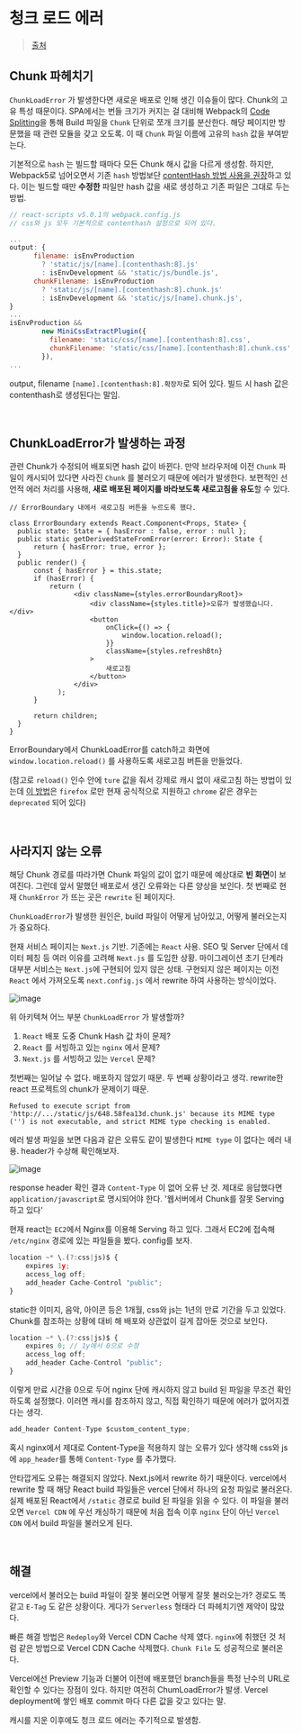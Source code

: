 # 청크 로드 에러

> [출처](https://jaehan.blog/react/Loading-Chunk-Failed-:-%EC%B2%AD%ED%81%AC-%EB%A1%9C%EB%93%9C-%EC%97%90%EB%9F%AC-%ED%95%B4%EA%B2%B0%ED%95%98%EA%B8%B0)

## Chunk 파헤치기

`ChunkLoadError` 가 발생한다면 새로운 배포로 인해 생긴 이슈들이 많다. Chunk의 고유 특성 때문이다. SPA에서는 번들 크기가 커지는 걸 대비해 Webpack의 [Code Splitting](https://webpack.kr/guides/code-splitting/)을 통해 Build 파일을 `Chunk` 단위로 쪼개 크기를 분산한다. 해당 페이지만 방문했을 때 관련 모듈을 갖고 오도록. 이 때 `Chunk` 파일 이름에 고유의 `hash` 값을 부여받는다.

기본적으로 `hash` 는 빌드할 때마다 모든 Chunk 해시 값을 다르게 생성함. 하지만, Webpack5로 넘어오면서 기존 `hash` 방법보단 [contentHash 방법 사용을 권장](https://webpack.kr/migrate/5/#clean-up-configuration)하고 있다. 이는 빌드할 때만 **수정한** 파일만 hash 값을 새로 생성하고 기존 파일은 그대로 두는 방법.

```javascript
// react-scripts v5.0.1의 webpack.config.js
// css와 js 모두 기본적으로 contenthash 설정으로 되어 있다.

...
output: {
      filename: isEnvProduction
        ? 'static/js/[name].[contenthash:8].js'
        : isEnvDevelopment && 'static/js/bundle.js',
      chunkFilename: isEnvProduction
        ? 'static/js/[name].[contenthash:8].chunk.js'
        : isEnvDevelopment && 'static/js/[name].chunk.js',
}
...
isEnvProduction &&
        new MiniCssExtractPlugin({
          filename: 'static/css/[name].[contenthash:8].css',
          chunkFilename: 'static/css/[name].[contenthash:8].chunk.css',
        }),
...
```

output, filename `[name].[contenthash:8].확장자`로 되어 있다. 빌드 시 hash 값은 contenthash로 생성된다는 말임.

<br/>

##  ChunkLoadError가 발생하는 과정

관련 Chunk가 수정되어 배포되면 hash 값이 바뀐다. 만약 브라우저에 이전 `Chunk` 파일이 캐시되어 있다면 사라진 `Chunk` 를 불러오기 때문에 에러가 발생한다. 보편적인 선언적 에러 처리를 사용해, **새로 배포된 페이지를 바라보도록 새로고침을 유도**할 수 있다.

```tsx
// ErrorBoundary 내에서 새로고침 버튼을 누르도록 했다.

class ErrorBoundary extends React.Component<Props, State> {
  public state: State = { hasError : false, error : null };
  public static getDerivedStateFromError(error: Error): State {
      return { hasError: true, error };
  }
  public render() {
      const { hasError } = this.state;
      if (hasError) {
          return (
		        <div className={styles.errorBoundaryRoot}>
		            <div className={styles.title}>오류가 발생했습니다.</div>
		            <button
		                onClick={() => {
		                    window.location.reload();
		                }}
		                className={styles.refreshBtn}
		            >
		                새로고침
		            </button>
		        </div>
		    );
      }

      return children;
  }
}
```

ErrorBoundary에서 ChunkLoadError를 catch하고 화면에 `window.location.reload()` 를 사용하도록 새로고침 버튼을 만들었다.

(참고로 `reload()` 인수 안에 `ture` 값을 줘서 강제로 캐시 없이 새로고침 하는 방법이 있는데 [이 방법](https://developer.mozilla.org/en-US/docs/Web/API/Location/reload)은 `firefox` 로만 현재 공식적으로 지원하고 `chrome` 같은 경우는 `deprecated` 되어 있다)

<br/>

## 사라지지 않는 오류

해당 Chunk 경로를 따라가면 Chunk 파일의 값이 없기 때문에 예상대로 **빈 화면**이 보여진다. 그런데 앞서 말했던 배포로서 생긴 오류와는 다른 양상을 보인다. 첫 번째로 현재 `ChunkError` 가 뜨는 곳은 `rewrite` 된 페이지다.

`ChunkLoadError`가 발생한 원인은, build 파일이 어떻게 남아있고, 어떻게 불러오는지가 중요하다.

현재 서비스 페이지는 `Next.js` 기반. 기존에는 `React` 사용. SEO 및 Server 단에서 데이터 페칭 등 여러 이유를 고려해 `Next.js` 를 도입한 상황. 마이그레이션 초기 단계라 대부분 서비스는 `Next.js`에 구현되어 있지 않은 상태. 구현되지 않은 페이지는 이전 `React` 에서 가져오도록 `next.config.js` 에서 rewrite 하여 사용하는 방식이었다.

![image](https://github.com/pozafly/TIL/assets/59427983/0c398671-d210-47ef-aeae-a7216caa7548)

위 아키텍쳐 어느 부분 `ChunkLoadError` 가 발생할까?

1. `React` 배포 도중 Chunk Hash 값 차이 문제?
2. `React` 를 서빙하고 있는 `nginx` 에서 문제?
3. `Next.js` 를 서빙하고 있는 `Vercel` 문제?

첫번째는 일어날 수 없다. 배포하지 않았기 때문. 두 번째 상황이라고 생각. rewrite한 react 프로젝트의 chunk가 문제이기 때문.

```
Refused to execute script from 'http://.../static/js/648.58fea13d.chunk.js' because its MIME type ('') is not executable, and strict MIME type checking is enabled.
```

에러 발생 파일을 보면 다음과 같은 오류도 같이 발생한다 `MIME type` 이 없다는 에러 내용. header가 수상해 확인해보자.

![image](https://github.com/pozafly/TIL/assets/59427983/bf29b23d-2034-4678-90fe-6e57c3f2b772)

response header 확인 결과 `Content-Type` 이 없어 오류 난 것. 제대로 응답했다면 `application/javascript`로 명시되어야 한다. '웹서버에서 Chunk를 잘못 Serving 하고 있다'

현재 react는 `EC2`에서 Nginx를 이용해 Serving 하고 있다. 그래서 EC2에 접속해 `/etc/nginx` 경로에 있는 파일들을 봤다. config를 보자.

```javascript
location ~* \.(?:css|js)$ {
	expires 1y;
	access_log off;
	add_header Cache-Control "public";
}
```

static한 이미지, 음악, 아이콘 등은 1개월, css와 js는 1년의 만료 기간을 두고 있었다. Chunk를 참조하는 상황에 대비 해 배포와 상관없이 길게 잡아둔 것으로 보인다.

```javascript
location ~* \.(?:css|js)$ {
	expires 0; // 1y에서 0으로 수정
	access_log off;
	add_header Cache-Control "public";
}
```

이렇게 만료 시간을 0으로 두어 nginx 단에 캐시하지 않고 build 된 파일을 무조건 확인하도록 설정했다. 이러면 캐시를 참조하지 않고, 직접 확인하기 때문에 에러가 없어지겠다는 생각.

```javascript
add_header Content-Type $custom_content_type;
```

혹시 nginx에서 제대로 Content-Type을 적용하지 않는 오류가 있다 생각해 css와 js에 `app_header`를 통해 `Content-Type` 를 추가했다.

안타깝게도 오류는 해결되지 않았다. Next.js에서 rewrite 하기 때문이다. vercel에서 rewrite 할 때 해당 React build 파일들은 vercel 단에서 하나의 요청 파일로 불러온다. 실제 배포된 React에서 `/static` 경로로 build 된 파일을 읽을 수 있다. 이 파일을 불러오면 `Vercel CDN` 에 우선 캐싱하기 때문에 처음 접속 이후 `nginx` 단이 아닌 `Vercel CDN` 에서 build 파일을 불러오게 된다.

<br/>

## 해결

vercel에서 불러오는 build 파일이 잘못 불러오면 어떻게 잘못 불러오는가? 경로도 똑같고 `E-Tag` 도 같은 상황이다. 게다가 `Serverless` 형태라 더 파헤치기엔 제약이 많았다.

빠른 해결 방법은 `Redeploy`와 Vercel CDN Cache 삭제 였다. `nginx`에 취했던 것 처럼 같은 방법으로 Vercel CDN Cache 삭제했다. `Chunk File` 도 성공적으로 불러온다.

Vercel에선 Preview 기능과 더불어 이전에 배포했던 branch들을 특정 난수의 URL로 확인할 수 있다는 장점이 있다. 하지만 여전히 ChumLoadError가 발생. Vercel deployment에 쌓인 배포 commit 마다 다른 값을 갖고 있다는 말.

캐시를 지운 이후에도 청크 로드 에러는 주기적으로 발생함.

